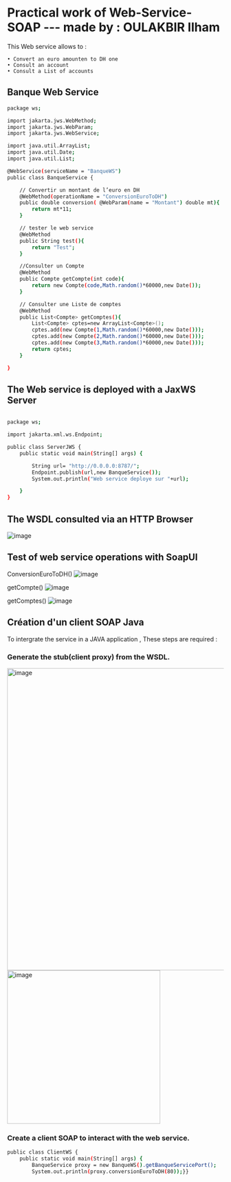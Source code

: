 
# Practical work of Web-Service-SOAP --- made by : OULAKBIR Ilham

This Web service allows to : 
   
    • Convert an euro amounten to DH one
    • Consult an account
    • Consult a List of accounts




## Banque Web Service


```bash
package ws;

import jakarta.jws.WebMethod;
import jakarta.jws.WebParam;
import jakarta.jws.WebService;

import java.util.ArrayList;
import java.util.Date;
import java.util.List;

@WebService(serviceName = "BanqueWS")
public class BanqueService {

    // Convertir un montant de l’euro en DH
    @WebMethod(operationName = "ConversionEuroToDH")
    public double conversion( @WebParam(name = "Montant") double mt){
        return mt*11;
    }

    // tester le web service
    @WebMethod
    public String test(){
        return "Test";
    }

    //Consulter un Compte
    @WebMethod
    public Compte getCompte(int code){
        return new Compte(code,Math.random()*60000,new Date());
    }

    // Consulter une Liste de comptes
    @WebMethod
    public List<Compte> getComptes(){
        List<Compte> cptes=new ArrayList<Compte>();
        cptes.add(new Compte(1,Math.random()*60000,new Date()));
        cptes.add(new Compte(2,Math.random()*60000,new Date()));
        cptes.add(new Compte(3,Math.random()*60000,new Date()));
        return cptes;
    }

}

```






## The Web service is deployed with a JaxWS Server

```bash

package ws;

import jakarta.xml.ws.Endpoint;

public class ServerJWS {
    public static void main(String[] args) {

        String url= "http://0.0.0.0:8787/";
        Endpoint.publish(url,new BanqueService());
        System.out.println("Web service deploye sur "+url);

    }
}
```






## The WSDL consulted via an HTTP Browser

![image](https://github.com/MeriameZaouia/Web-Service-SOAP/assets/92438936/dd4f90ec-32c7-433d-a3c0-bb6c91dad524)



## Test of web service operations with SoapUI

ConversionEuroToDH()
![image](https://github.com/MeriameZaouia/Web-Service-SOAP/assets/92438936/f774ac39-6d1a-4d82-8d94-d284200c4e8d)

getCompte()
![image](https://github.com/MeriameZaouia/Web-Service-SOAP/assets/92438936/4cbceee3-c290-45f5-ad04-6c31cebc5f48)

getComptes()
![image](https://github.com/MeriameZaouia/Web-Service-SOAP/assets/92438936/97bf6b8f-5ae7-45b9-bbd1-03ced1a731fd)
## Création d'un client SOAP Java


To intergrate the service in a JAVA application , These steps are required :

### Generate the stub(client proxy) from the WSDL.


<img width="701" alt="image" src="https://github.com/MeriameZaouia/Web-Service-SOAP/assets/92438936/7773e67c-d2ea-4bb2-9474-4e2da410280a">

<img width="356" alt="image" src="https://github.com/MeriameZaouia/Web-Service-SOAP/assets/92438936/9f349231-20be-4e20-9c2b-18d898f1d907">


### Create a client SOAP to interact with the web service.

```bash
public class ClientWS {
    public static void main(String[] args) {
        BanqueService proxy = new BanqueWS().getBanqueServicePort();
        System.out.println(proxy.conversionEuroToDH(80));}}
```






